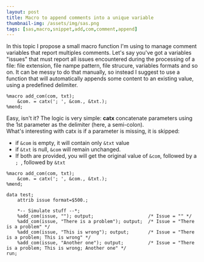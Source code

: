 ```yaml
---
layout: post
title: Macro to append comments into a unique variable
thumbnail-img: /assets/img/sas.png
tags: [sas,macro,snippet,add,com,comment,append]
---
```


In this topic I propose a small macro function I'm using to manage comment variables that report multiples comments. 
Let's say you've got a variables "issues" that must report all issues encountered during the processing of a file: file extension, file nampe pattern, file strucure, variables formats and so on.
It can be messy to do that manually, so instead I suggest to use a function that will automatically appends some content to an existing value, using a predefined delimiter.

```
%macro add_com(com, txt);
    &com. = catx('; ', &com., &txt.);
%mend;
```

Easy, isn't it? The logic is very simple: **catx** concatenate parameters using the 1st parameter as the delimiter (here, a semi-colon).   
What's interesting with catx is if a parameter is missing, it is skipped:  
* if `&com` is empty, it will contain only `&txt` value
* if `&txt` is null, `&com` will remain unchanged. 
* If both are provided, you will get the original value of `&com`, followed by a `; `, followed by `&txt`

```
%macro add_com(com, txt);
    &com. = catx('; ', &com., &txt.);
%mend;

data test;
    attrib issue format=$500.;
	
    *-- Simulate stuff --*;
    %add_com(issue, ""); output;                    /* Issue = "" */
    %add_com(issue, "There is a problem"); output;  /* Issue = "There is a problem" */
    %add_com(issue, "This is wrong"); output;       /* Issue = "There is a problem; This is wrong" */
    %add_com(issue, "Another one");	output;         /* Issue = "There is a problem; This is wrong; Another one" */
run;
```
